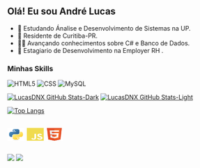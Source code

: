 ## Olá! Eu sou André Lucas

- 🔭 Estudando Ánalise e Desenvolvimento de Sistemas na UP.
- 🏡 Residente de Curitiba-PR.
- 👨‍💻 Avançando conhecimentos sobre C# e Banco de Dados.
- 🏢 Estagiario de Desenvolvimento na Employer RH .

<h3>Minhas Skills</h3>

![HTML5](https://img.shields.io/badge/-HTML5-333333?style=flat&logo=HTML5)
![CSS](https://img.shields.io/badge/-CSS-333333?style=flat&logo=CSS3&logoColor=1572B6)
![MySQL](https://img.shields.io/badge/-MySQL-333333?style=flat&logo=mysql)

[![LucasDNX GitHub Stats-Dark](https://github-readme-stats.vercel.app/api?username=lucasdnx&show_icons=true&theme=dark#gh-dark-mode-only)](https://github.com/lucasdnx/github-readme-stats#gh-dark-mode-only)
[![LucasDNX GitHub Stats-Light](https://github-readme-stats.vercel.app/api?username=lucasdnx&show_icons=true&theme=defaut#gh-light-mode-only)](https://github.com/lucasdnx/github-readme-stats#gh-light-mode-only)

[![Top Langs](https://github-readme-stats.vercel.app/api/top-langs/?username=lucasdnx&theme=dark)](https://github.com/lucasdnx/github-readme-stats)

<div style="display: inline_block"><br>
  <img align="center" alt="icon-Python" height="30" width="40" src="https://raw.githubusercontent.com/devicons/devicon/master/icons/python/python-original.svg">
  <img align="center" alt="icon-Js" height="30" width="40" src="https://raw.githubusercontent.com/devicons/devicon/master/icons/javascript/javascript-plain.svg">
  <img align="center" alt="icon-HTML" height="30" width="40" src="https://raw.githubusercontent.com/devicons/devicon/master/icons/html5/html5-original.svg">
</div>

  ##
 
<div> 
  <a href="https://www.instagram.com/andre_lucaslp" target="_blank"><img src="https://img.shields.io/badge/-Instagram-%23E4405F?style=for-the-badge&logo=instagram&logoColor=white" target="_blank"></a>
  <a href = "mailto:andrelucasdnx0509@gmail.com"><img src="https://img.shields.io/badge/-Gmail-%23333?style=for-the-badge&logo=gmail&logoColor=white" target="_blank"></a>
  <!--
  <a href="https://www.linkedin.com/in/rafaella-ballerini-45875016a" target="_blank"><img src="https://img.shields.io/badge/-LinkedIn-%230077B5?style=for-the-badge&logo=linkedin&logoColor=white" target="_blank"></a> 
  -->
</div>
